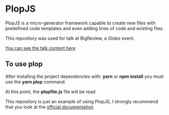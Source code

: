 # PlopJS

PlopJS is a micro-generator framework capable to create new files with predefined code templates and even adding lines of code and existing files.

This repository was used for talk at BigReview, a Globo event.

[You can see the talk content here](./PlopJS.pdf)

## To use plop

After installing the project dependencies with: **yarn** or **npm install** you must use the **yarn plop** command.

At this point, the **plopfile.js** file will be read.

This repository is just an example of using PlopJS, I strongly recommend that you look at the [official documentation](https://plopjs.com/documentation/)
